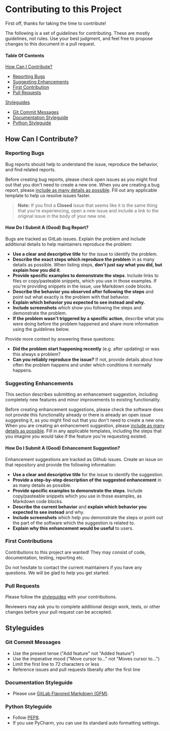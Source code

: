 # Contributing to this Project

First off, thanks for taking the time to contribute!

The following is a set of guidelines for contributing. These are mostly guidelines, not rules. Use your best judgment,
and feel free to propose changes to this document in a pull request.

#### Table Of Contents

[How Can I Contribute?](#how-can-i-contribute)

* [Reporting Bugs](#reporting-bugs)
* [Suggesting Enhancements](#suggesting-enhancements)
* [First Contribution](#first-contributions)
* [Pull Requests](#pull-requests)

[Styleguides](#styleguides)

* [Git Commit Messages](#git-commit-messages)
* [Documentation Styleguide](#documentation-styleguide)
* [Python Styleguide](#python-styleguide)

## How Can I Contribute?

### Reporting Bugs

Bug reports should help to understand the issue, reproduce the behavior, and find related reports.

Before creating bug reports, please check open issues as you might find out that you don't need to create a new one.
When you are creating a bug report, please [include as many details as possible](#how-do-i-submit-a-good-bug-report).
Fill out any applicable template to help us resolve issues faster.

> **Note:** If you find a **Closed** issue that seems like it is the same thing that you're experiencing, open a new
> issue and include a link to the original issue in the body of your new one.

#### How Do I Submit A (Good) Bug Report?

Bugs are tracked as GitLab issues.
Explain the problem and include additional details to help maintainers reproduce the problem:

* **Use a clear and descriptive title** for the issue to identify the problem.
* **Describe the exact steps which reproduce the problem** in as many details as possible. When listing steps, **don't
  just say what you did, but explain how you did it**.
* **Provide specific examples to demonstrate the steps**. Include links to files or copy/pasteable snippets, which you
  use in those examples. If you're providing snippets in the issue, use Markdown code blocks.
* **Describe the behavior you observed after following the steps** and point out what exactly is the problem with that
  behavior.
* **Explain which behavior you expected to see instead and why.**
* **Include screenshots** which show you following the steps and demonstrate the problem.
* **If the problem wasn't triggered by a specific action**, describe what you were doing before the problem happened and
  share more information using the guidelines below.

Provide more context by answering these questions:

* **Did the problem start happening recently** (e.g. after updating) or was this always a problem?
* **Can you reliably reproduce the issue?** If not, provide details about how often the problem happens and under which
  conditions it normally happens.

### Suggesting Enhancements

This section describes submitting an enhancement suggestion, including completely new features and minor improvements to
existing functionality.

Before creating enhancement suggestions, please check the software does not provide this functionality already or there
is already an open issue suggesting it, as you might find out that you don't need to create a new one. When you are
creating an enhancement suggestion,
please [include as many details as possible](#how-do-i-submit-a-good-enhancement-suggestion). Fill in any applicable
templates, including the steps that you imagine you would take if the feature you're requesting existed.

#### How Do I Submit A (Good) Enhancement Suggestion?

Enhancement suggestions are tracked as Github issues. Create an issue on that repository and provide the following
information:

* **Use a clear and descriptive title** for the issue to identify the suggestion.
* **Provide a step-by-step description of the suggested enhancement** in as many details as possible.
* **Provide specific examples to demonstrate the steps**. Include copy/pasteable snippets which you use in those
  examples, as Markdown code blocks.
* **Describe the current behavior** and **explain which behavior you expected to see instead** and why.
* **Include screenshots** which help you demonstrate the steps or point out the part of the software which the
  suggestion is related to.
* **Explain why this enhancement would be useful** to users.

### First Contributions

Contributions to this project are wanted! They may consist of code, documentation, testing, reporting etc.

Do not hesitate to contact the current maintainers if you have any questions. We will be glad to help you get started.

### Pull Requests

Please follow the [styleguides](#styleguides) with your contributions.

Reviewers may ask you to complete additional design work, tests, or other changes before your pull request can be
accepted.

## Styleguides

### Git Commit Messages

* Use the present tense ("Add feature" not "Added feature")
* Use the imperative mood ("Move cursor to..." not "Moves cursor to...")
* Limit the first line to 72 characters or less
* Reference issues and pull requests liberally after the first line

### Documentation Styleguide

* Please use [GitLab Flavored Markdown (GFM)](https://docs.gitlab.com/ee/user/markdown.html).

### Python Styleguide

* Follow [PEP8](https://www.python.org/dev/peps/pep-0008/).
* If you use PyCharm, you can use its standard auto formatting settings.
